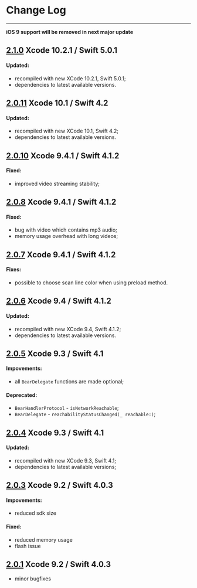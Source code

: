 # Change Log

---

**iOS 9 support will be removed in next major update**

## [2.1.0](https://github.com/bear2b/bear_sdk_demo_ios/releases/tag/2.1.0) Xcode 10.2.1 / Swift 5.0.1

#### Updated:
* recompiled with new XCode 10.2.1, Swift 5.0.1;
* dependencies to latest available versions.

## [2.0.11](https://github.com/bear2b/bear_sdk_demo_ios/releases/tag/2.0.11) Xcode 10.1 / Swift 4.2

#### Updated:
* recompiled with new XCode 10.1, Swift 4.2;
* dependencies to latest available versions.

## [2.0.10](https://github.com/bear2b/bear_sdk_demo_ios/releases/tag/2.0.10) Xcode 9.4.1 / Swift 4.1.2

#### Fixed:
* improved video streaming stability;

## [2.0.8](https://github.com/bear2b/bear_sdk_demo_ios/releases/tag/2.0.8) Xcode 9.4.1 / Swift 4.1.2

#### Fixed:
* bug with video which contains mp3 audio;
* memory usage overhead with long videos;

## [2.0.7](https://github.com/bear2b/bear_sdk_demo_ios/releases/tag/2.0.7) Xcode 9.4.1 / Swift 4.1.2

#### Fixes:
* possible to choose scan line color when using preload method.

## [2.0.6](https://github.com/bear2b/bear_sdk_demo_ios/releases/tag/2.0.6) Xcode 9.4 / Swift 4.1.2

#### Updated:
* recompiled with new XCode 9.4, Swift 4.1.2;
* dependencies to latest available versions.

## [2.0.5](https://github.com/bear2b/bear_sdk_demo_ios/releases/tag/2.0.5) Xcode 9.3 / Swift 4.1

#### Impovements:
* all `BearDelegate` functions are made optional;

#### Deprecated:
*  `BearHandlerProtocol` - `isNetworkReachable`;
*  `BearDelegate` -  `reachabilityStatusChanged(_ reachable:)`;

## [2.0.4](https://github.com/bear2b/bear_sdk_demo_ios/releases/tag/2.0.4) Xcode 9.3 / Swift 4.1

#### Updated:
* recompiled with new XCode 9.3, Swift 4.1;
* dependencies to latest available versions;

## [2.0.3](https://github.com/bear2b/bear_sdk_demo_ios/releases/tag/2.0.3) Xcode 9.2 / Swift 4.0.3

#### Impovements:
* reduced sdk size

#### Fixed:
* reduced memory usage
* flash issue

## [2.0.1](https://github.com/bear2b/bear_sdk_demo_ios/releases/tag/2.0.1) Xcode 9.2 / Swift 4.0.3

* minor bugfixes
